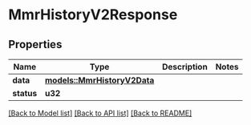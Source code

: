 # MmrHistoryV2Response

## Properties

Name | Type | Description | Notes
------------ | ------------- | ------------- | -------------
**data** | [**models::MmrHistoryV2Data**](MMRHistoryV2Data.md) |  | 
**status** | **u32** |  | 

[[Back to Model list]](../README.md#documentation-for-models) [[Back to API list]](../README.md#documentation-for-api-endpoints) [[Back to README]](../README.md)


